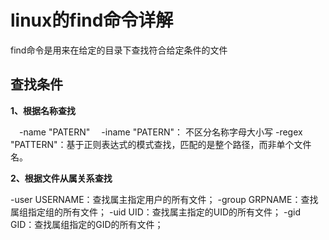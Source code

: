 #  linux的find命令详解
find命令是用来在给定的目录下查找符合给定条件的文件

## 查找条件
**1、根据名称查找**

　-name "PATERN"
　-iname "PATERN"： 不区分名称字母大小写
  -regex "PATTERN"：基于正则表达式的模式查找，匹配的是整个路径，而非单个文件名。


**2、根据文件从属关系查找**

-user USERNAME：查找属主指定用户的所有文件；
-group GRPNAME：查找属组指定组的所有文件； 
-uid UID：查找属主指定的UID的所有文件；
-gid GID：查找属组指定的GID的所有文件；


 